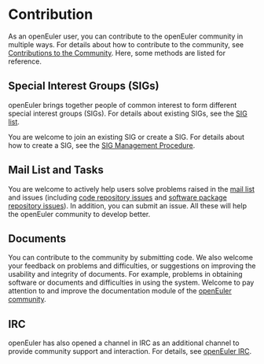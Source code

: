 # Contribution<a name="EN-US_TOPIC_0228211471"></a>

As an openEuler user, you can contribute to the openEuler community in multiple ways. For details about how to contribute to the community, see  [Contributions to the Community](https://openeuler.org/en/community/contribution/). Here, some methods are listed for reference.

## Special Interest Groups \(SIGs\)<a name="section19487145916118"></a>

openEuler brings together people of common interest to form different special interest groups \(SIGs\). For details about existing SIGs, see the  [SIG list](https://openeuler.org/en/sig/sig-list/).

You are welcome to join an existing SIG or create a SIG. For details about how to create a SIG, see the  [SIG Management Procedure](https://gitee.com/openeuler/community/blob/master/en/technical-committee/governance/README.md).

## Mail List and Tasks<a name="section118551716123918"></a>

You are welcome to actively help users solve problems raised in the  [mail list](https://openeuler.org/en/community/mailing-list/)  and issues \(including  [code repository issues](https://gitee.com/organizations/openeuler/issues)  and  [software package repository issues](https://gitee.com/organizations/src-openeuler/issues)\). In addition, you can submit an issue. All these will help the openEuler community to develop better.

## Documents<a name="section108651229193"></a>

You can contribute to the community by submitting code. We also welcome your feedback on problems and difficulties, or suggestions on improving the usability and integrity of documents. For example, problems in obtaining software or documents and difficulties in using the system. Welcome to pay attention to and improve the documentation module of the  [openEuler community](https://openeuler.org/en/).

## IRC<a name="section6563203211285"></a>

openEuler has also opened a channel in IRC as an additional channel to provide community support and interaction. For details, see  [openEuler IRC](https://gitee.com/openeuler/community/blob/master/en/communication/IRCs.md).

